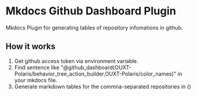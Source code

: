 # Mkdocs Github Dashboard Plugin

Mkdocs Plugin for generating tables of repository infomations in github.

## How it works
1. Get github access token via environment variable.
1. Find sentence like "@github_dashboard(OUXT-Polaris/behavior_tree_action_builder,OUXT-Polaris/color_names)" in your mkdocs file.
1. Generate markdown tables for the commna-separated repositories in ()
